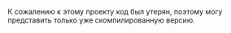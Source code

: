 К сожалению к этому проекту код был утерян, поэтому могу представить только уже скомпилированную версию.
